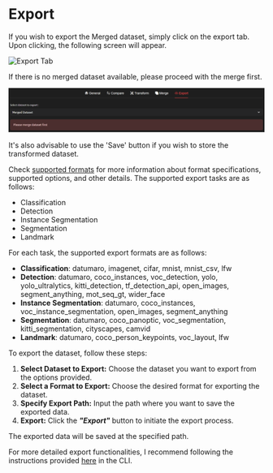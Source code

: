 # Export

If you wish to export the Merged dataset, simply click on the export tab. Upon clicking, the following screen will appear.

![Export Tab](../../../../images/gui/multiple/export_merged.png)

If there is no merged dataset available, please proceed with the merge first.

![Without Merged Dataset](../../../../images/gui/multiple/export_tab.png)

It's also advisable to use the 'Save' button if you wish to store the transformed dataset.

Check [supported formats](../../../docs/data-formats/formats/index.rst) for more information about format specifications, supported options, and other details.
The supported export tasks are as follows:
- Classification
- Detection
- Instance Segmentation
- Segmentation
- Landmark

For each task, the supported export formats are as follows:
- **Classification**: datumaro, imagenet, cifar, mnist, mnist_csv, lfw
- **Detection**: datumaro, coco_instances, voc_detection, yolo, yolo_ultralytics, kitti_detection, tf_detection_api, open_images, segment_anything, mot_seq_gt, wider_face
- **Instance Segmentation**: datumaro, coco_instances, voc_instance_segmentation, open_images, segment_anything
- **Segmentation**: datumaro, coco_panoptic, voc_segmentation, kitti_segmentation, cityscapes, camvid
- **Landmark**: datumaro, coco_person_keypoints, voc_layout, lfw

To export the dataset, follow these steps:
1. **Select Dataset to Export:** Choose the dataset you want to export from the options provided.
2. **Select a Format to Export:** Choose the desired format for exporting the dataset.
3. **Specify Export Path:** Input the path where you want to save the exported data.
4. **Export:** Click the **_"Export"_** button to initiate the export process.

The exported data will be saved at the specified path.

For more detailed export functionalities, I recommend following the instructions provided [here](../../command-reference/context/export.md) in the CLI.
